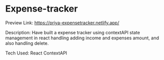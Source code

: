 # Expense-tracker
Preview Link:
https://priya-expensetracker.netlify.app/

Description:
Have built a expense tracker using contextAPI state management in react handling adding income and expenses amount, and also handling delete.

Tech Used:
React
ContextAPI 
